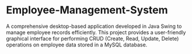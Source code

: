 # Employee-Management-System
A comprehensive desktop-based application developed in Java Swing to manage employee records efficiently. This project provides a user-friendly graphical interface for performing CRUD (Create, Read, Update, Delete) operations on employee data stored in a MySQL database.
